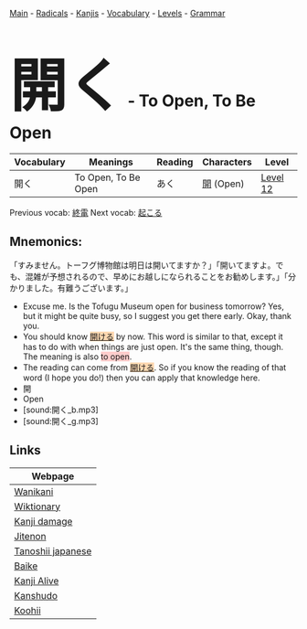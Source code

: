 <style> bigfont {font-size: 100px}</style>
[Main](../README.md) -
[Radicals](../radicals.md) -
[Kanjis](../kanjis.md) -
[Vocabulary](../vocabulary.md) -
[Levels](../levels.md) -
[Grammar](../grammar.md)
# <bigfont> 開く</bigfont> - To Open, To Be Open 

| Vocabulary | Meanings | Reading | Characters | Level |
| --- | --- | --- | --- | --- |
| 開く | To Open, To Be Open | あく |  [開](../kanjis/開.md) (Open) | [Level 12](../levels/wk_level12.md) |

Previous vocab: [終電](終電.md) Next vocab: [起こる](起こる.md) 

## Mnemonics:
「すみません。トーフグ博物館は明日は開いてますか？」「開いてますよ。でも、混雑が予想されるので、早めにお越しになられることをお勧めします。」「分かりました。有難うございます。」
* Excuse me. Is the Tofugu Museum open for business tomorrow? Yes, but it might be quite busy, so I suggest you get there early. Okay, thank you.
* You should know <span style="background-color:#fed8b1"> [開ける](https://jisho.org/search/開ける)</span> by now. This word is similar to that, except it has to do with when things are just open. It's the same thing, though. The meaning is also <span style="background-color:#ffcccb"> to open</span>.
* The reading can come from <span style="background-color:#fed8b1"> [開ける](https://jisho.org/search/開ける)</span>. So if you know the reading of that word (I hope you do!) then you can apply that knowledge here.
* 開
* Open
* [sound:開く_b.mp3]
* [sound:開く_g.mp3]


## Links 

| Webpage |
| --- |
| [Wanikani          ](https://www.wanikani.com/kanji/開く) |
| [Wiktionary        ](https://en.wiktionary.org/wiki/開く) |
| [Kanji damage      ](http://www.kanjidamage.com/kanji/search?utf8=✓&q=開く) |
| [Jitenon           ](https://jitenon.com/kanji/開く) |
| [Tanoshii japanese ](https://www.tanoshiijapanese.com/dictionary/kanji.cfm?k=開く) |
| [Baike             ](https://baike.baidu.com/item/開く) |
| [Kanji Alive       ](https://app.kanjialive.com/開く) |
| [Kanshudo          ](https://www.kanshudo.com/searchmn?q=開く) |
| [Koohii            ](https://kanji.koohii.com/study/kanji/開く) |
